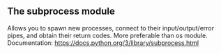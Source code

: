 The subprocess module 
-
Allows you to spawn new processes, connect to their input/output/error pipes, and obtain their return codes. More preferable than os module.
Documentation: https://docs.python.org/3/library/subprocess.html
